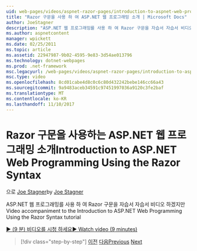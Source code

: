 ```yaml
---
uid: web-pages/videos/aspnet-razor-pages/introduction-to-aspnet-web-programming-using-the-razor-syntax
title: "Razor 구문을 사용 하 여 ASP.NET 웹 프로그래밍 소개 | Microsoft Docs"
author: JoeStagner
description: "ASP.NET 웹 프로그래밍를 사용 하 여 Razor 구문을 자습서 자습서 비디오 하겠지만"
ms.author: aspnetcontent
manager: wpickett
ms.date: 02/25/2011
ms.topic: article
ms.assetid: 22947987-9b02-4595-9e83-3d54ae013796
ms.technology: dotnet-webpages
ms.prod: .net-framework
msc.legacyurl: /web-pages/videos/aspnet-razor-pages/introduction-to-aspnet-web-programming-using-the-razor-syntax
msc.type: video
ms.openlocfilehash: 8cd01cabe4d8c0c6c80d432242bebe146cc66a43
ms.sourcegitcommit: 9a9483aceb34591c97451997036a9120c3fe2baf
ms.translationtype: MT
ms.contentlocale: ko-KR
ms.lasthandoff: 11/10/2017
---
```

<a name="introduction-to-aspnet-web-programming-using-the-razor-syntax"></a><span data-ttu-id="8b4f1-103">Razor 구문을 사용하는 ASP.NET 웹 프로그래밍 소개</span><span class="sxs-lookup"><span data-stu-id="8b4f1-103">Introduction to ASP.NET Web Programming Using the Razor Syntax</span></span>
====================
<span data-ttu-id="8b4f1-104">으로 [Joe Stagner](https://github.com/JoeStagner)</span><span class="sxs-lookup"><span data-stu-id="8b4f1-104">by [Joe Stagner](https://github.com/JoeStagner)</span></span>

<span data-ttu-id="8b4f1-105">ASP.NET 웹 프로그래밍를 사용 하 여 Razor 구문을 자습서 자습서 비디오 하겠지만</span><span class="sxs-lookup"><span data-stu-id="8b4f1-105">Video accompaniment to the Introduction to ASP.NET Web Programming Using the Razor Syntax tutorial</span></span>

[<span data-ttu-id="8b4f1-106">&#9654; (9 분) 비디오를 시청 하세요</span><span class="sxs-lookup"><span data-stu-id="8b4f1-106">&#9654; Watch video (9 minutes)</span></span>](https://channel9.msdn.com/Blogs/ASP-NET-Site-Videos/introduction-to-aspnet-web-programming-using-the-razor-syntax)

>[!div class="step-by-step"]
<span data-ttu-id="8b4f1-107">[이전](getting-started-with-webmatrix-and-aspnet-web-pages.md)
[다음](creating-a-consistent-look-part-1.md)</span><span class="sxs-lookup"><span data-stu-id="8b4f1-107">[Previous](getting-started-with-webmatrix-and-aspnet-web-pages.md)
[Next](creating-a-consistent-look-part-1.md)</span></span>
